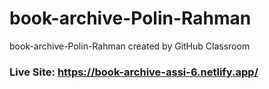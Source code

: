 # book-archive-Polin-Rahman
book-archive-Polin-Rahman created by GitHub Classroom

### Live Site: https://book-archive-assi-6.netlify.app/
